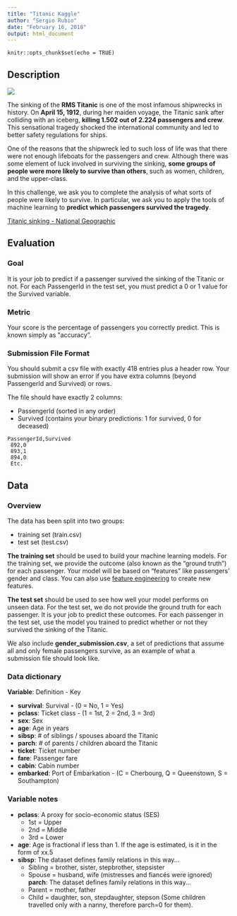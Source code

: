 ```yaml
---
title: "Titanic Kaggle"
author: "Sergio Rubio"
date: "February 16, 2018"
output: html_document
---
```


```{r setup, include=FALSE, echo=FALSE}
knitr::opts_chunk$set(echo = TRUE)
```

## Description

![](http://www.ssmaritime.com/000-Titanic-Starboard-Ilust-xlge.jpg)

The sinking of the **RMS Titanic** is one of the most infamous shipwrecks in history.  On **April 15, 1912**, during her maiden voyage, the Titanic sank after colliding with an iceberg, **killing 1.502 out of 2.224 passengers and crew**. This sensational tragedy shocked the international community and led to better safety regulations for ships.

One of the reasons that the shipwreck led to such loss of life was that there were not enough lifeboats for the passengers and crew. Although there was some element of luck involved in surviving the sinking, **some groups of people were more likely to survive than others**, such as women, children, and the upper-class.

In this challenge, we ask you to complete the analysis of what sorts of people were likely to survive. In particular, we ask you to apply the tools of machine learning to **predict which passengers survived the tragedy**.

[Titanic sinking - National Geographic](https://www.youtube.com/watch?v=9xoqXVjBEF8)


## Evaluation

### Goal

It is your job to predict if a passenger survived the sinking of the Titanic or not.
For each PassengerId in the test set, you must predict a 0 or 1 value for the Survived variable.

### Metric

Your score is the percentage of passengers you correctly predict. This is known simply as "accuracy”.

### Submission File Format

You should submit a csv file with exactly 418 entries plus a header row. Your submission will show an error if you have extra columns (beyond PassengerId and Survived) or rows.

The file should have exactly 2 columns:

* PassengerId (sorted in any order)
* Survived (contains your binary predictions: 1 for survived, 0 for deceased)


```
PassengerId,Survived
 892,0
 893,1
 894,0
 Etc.
```

## Data

### Overview

The data has been split into two groups:

* training set (train.csv)
* test set (test.csv)

**The training set** should be used to build your machine learning models. For the training set, we provide the outcome (also known as the “ground truth”) for each passenger. Your model will be based on “features” like passengers’ gender and class. You can also use [feature engineering](https://triangleinequality.wordpress.com/2013/09/08/basic-feature-engineering-with-the-titanic-data/) to create new features.

**The test set** should be used to see how well your model performs on unseen data. For the test set, we do not provide the ground truth for each passenger. It is your job to predict these outcomes. For each passenger in the test set, use the model you trained to predict whether or not they survived the sinking of the Titanic.

We also include **gender_submission.csv**, a set of predictions that assume all and only female passengers survive, as an example of what a submission file should look like.

### Data dictionary

**Variable**: Definition - Key

* **survival**: Survival - (0 = No, 1 = Yes)
* **pclass**: Ticket class - (1 = 1st, 2 = 2nd, 3 = 3rd)
* **sex**: Sex 	
* **age**: Age in years 	
* **sibsp**: # of siblings / spouses aboard the Titanic 	
* **parch**: # of parents / children aboard the Titanic 	
* **ticket**: Ticket number 	
* **fare**: Passenger fare 	
* **cabin**: Cabin number 	
* **embarked**: Port of Embarkation - (C = Cherbourg, Q = Queenstown, S = Southampton)

### Variable notes

* **pclass**: A proxy for socio-economic status (SES)
    * 1st = Upper
    * 2nd = Middle
    * 3rd = Lower
* **age**: Age is fractional if less than 1. If the age is estimated, is it in the form of xx.5
* **sibsp**: The dataset defines family relations in this way...
    * Sibling = brother, sister, stepbrother, stepsister
    * Spouse = husband, wife (mistresses and fiancés were ignored)
**parch**: The dataset defines family relations in this way...
    * Parent = mother, father
    * Child = daughter, son, stepdaughter, stepson (Some children travelled only with a nanny, therefore parch=0 for them).
